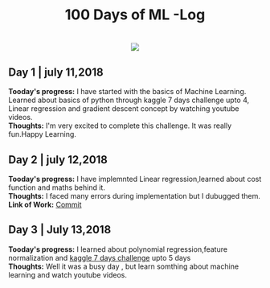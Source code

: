 <h1 align="center"> 100 Days of ML -Log <h1/>
<p align="center">
  <img src="https://cdn-images-1.medium.com/max/1496/1*2UjSSQwW0bns1lPIuRxccQ.png" />

## Day 1 | july 11,2018
<strong> Tooday's progress:</strong> I have started with the basics of Machine Learning. Learned about basics of python through kaggle 7 days challenge upto 4, Linear regression and gradient descent concept by watching youtube videos.     
<strong> Thoughts:</strong> I'm very excited to complete this challenge. It was really fun.Happy Learning. 

## Day 2 | july 12,2018
<strong> Tooday's progress:</strong> I have implemnted Linear regression,learned about cost function and maths behind it.     
<strong> Thoughts:</strong> I faced many errors during implementation but I dubugged them.<br>
<strong> Link of Work:</strong> <a href="https://github.com/imkhubaibraza/100DaysOfML/tree/master/Linear%20regression">Commit</a>
## Day 3 | July 13,2018
**Tooday's progress:** I learned about polynomial regression,feature normalization and [kaggle 7 days challenge](https://www.kaggle.com/colinmorris/learn-python-challenge-day-5) upto 5 days  
**Thoughts:** Well it was a busy day ,  but learn somthing about machine learning and watch youtube videos.
